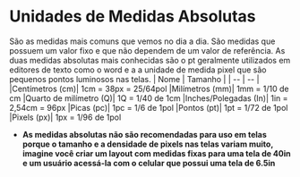 # Unidades de Medidas Absolutas

São as medidas mais comuns que vemos no dia a dia.  São medidas que possuem um valor fixo e que não dependem de um valor de referência. As duas medidas absolutas mais conhecidas são o pt geralmente utilizados em editores de texto como o word e a a unidade de medida pixel que são pequenos pontos luminosos nas telas.
|  Nome          |              Tamanho             |
| --             | --                               |
|Centímetros (cm)|  1cm = 38px = 25/64pol
|Milímetros (mm)|  1mm = 1/10 de cm
|Quarto de milímetro (Q)|  1Q = 1/40 de 1cm
|Inches/Polegadas (In)|  1in = 2,54cm = 96px
|Picas (pc)|   1pc = 1/6 de 1pol
|Pontos (pt)|   1pt = 1/72 de 1pol
|Pixels (px)|   1px = 1/96 de 1pol

* **As medidas absolutas não são recomendadas para uso em telas porque o tamanho e a densidade de pixels nas telas variam muito, imagine você criar um layout com medidas fixas para uma tela de 40in e um usuário acessá-la com o celular que possui uma tela de 6.5in**
